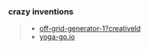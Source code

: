 ### crazy inventions
>- [off-grid-generator-1?creativeId](https://go.todaysgreenlivingtips.com/off-grid-generator-1?creativeId=682883945443&gclid=Cj0KCQiAtOmsBhCnARIsAGPa5ybzcjNjyiVwY2_5UF8FAdnpqPBpztXyjf26oj5_qXJBwv_fuoovTfUaAtYNEALw_wcB&utm_content=156718318072&utm_id=20822260537&utm_medium=display&utm_source=google&utm_term=)
>- [yoga-go.io](https://yoga-go.io/start-age-full2?branch-name=chair&test-name=go4qpm&utm_source=google&utm_medium=cpc&campaign_id=20781937186&adgroup_id=156214973752&ad_id=680961101969&utm_term=&gclid=Cj0KCQiAtOmsBhCnARIsAGPa5ybQo-aBML3K7phbhmOpsrippCzyl0BiGbcBr_WKpnUrigMJuDQRgKYaAmKLEALw_wcB)